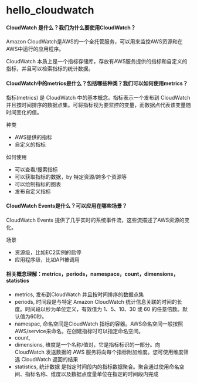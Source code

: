 # hello_cloudwatch

#### CloudWatch 是什么？我们为什么要使用CloudWatch？

Amazon CloudWatch是AWS的一个全托管服务，可以用来监控AWS资源和在AWS中运行的应用程序。

CloudWatch 本质上是一个指标存储库，存放有AWS服务提供的指标和自定义的指标，并且可以检索指标的统计数据。

#### CloudWatch中的metrics是什么？包括哪些种类？我们可以如何使用metrics？

指标(metrics) 是 CloudWatch 中的基本概念。指标表示一个发布到 CloudWatch 并且按时间排序的数据点集。可将指标视为要监控的变量，而数据点代表该变量随时间变化的值。

种类
- AWS提供的指标
- 自定义的指标

如何使用
- 可以查看/搜索指标
- 可以获取指标的数据，by 特定资源/跨多个资源等
- 可以绘制指标的图表
- 发布自定义指标

#### CloudWatch Events是什么？可以应用在哪些场景？

CloudWatch Events 提供了几乎实时的系统事件流，这些流描述了AWS资源的变化。

场景
- 资源级，比如EC2实例的启停
- 应用程序级，比如API被调用

#### 相关概念理解：metrics，periods，namespace，count，dimensions，statistics

- metrics, 发布到CloudWatch 并且按时间排序的数据点集
- periods, 时间段是与特定 Amazon CloudWatch 统计信息关联的时间的长度。时间段以秒为单位定义，有效值为 1、5、10、30 或 60 的任意倍数。默认值为60秒。
- namespac, 命名空间是CloudWatch 指标的容器。AWS命名空间一般按照AWS/service来命名。在创建指标时可以指定命名空间。
- count, 
- dimensions, 维度是一个名称/值对，它是指标标识的一部分。向 CloudWatch 发送数据的 AWS 服务将向每个指标附加维度。您可使用维度筛选 CloudWatch 返回的结果
- statistics, 统计数据 是指定时间段内的指标数据聚合。聚合通过使用命名空间、指标名称、维度以及数据点度量单位在指定的时间段内完成